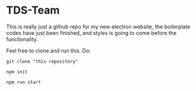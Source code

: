 # TDS-Team

This is really just a github repo for my new electron website, the boilerplate codes have just been finished,
and styles is going to come before the functionality.

Feel free to clone and run this. 
Do:

```
git clone "this repository"
```
```
npm init
```
```
npm run start
```
